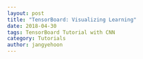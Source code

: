 ```yaml
---
layout: post
title: "TensorBoard: Visualizing Learning"
date: 2018-04-30
tags: TensorBoard Tutorial with CNN
category: Tutorials
author: jangyehoon
---
```

